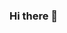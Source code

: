 ### Hi there 👋

<!--
**Facundosuez/Facundosuez** is a ✨ _special_ ✨ repository because its `README.md` (this file) appears on your GitHub profile.

# Facundo Suez 😃
Estudiante | Lic. en gestion de tecnologia de la informacion | (https://github.com/Facundosuez) | Learning |

## 🧐 About me




## ⚡ Technologies
Puedo desarrollarme en el area de;
-Phyton-SQL-HTML-CSS

## 📫 Contact Me
- Twitter - [@facusuez](https://twitter.com/FacuSuez_19)
- LinkedIn - [Facundo Suez](https://www.linkedin.com/in/facundo-s-834127189/)
- Proximamente Blog.
-->
